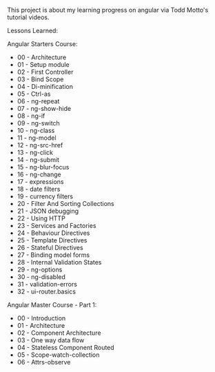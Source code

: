 This project is about my learning progress on angular via Todd Motto's tutorial videos.

Lessons Learned:

Angular Starters Course:

* 00 - Architecture 
* 01 - Setup module
* 02 - First Controller
* 03 - Bind Scope
* 04 - Di-minification
* 05 - Ctrl-as
* 06 - ng-repeat
* 07 - ng-show-hide
* 08 - ng-if
* 09 - ng-switch
* 10 - ng-class
* 11 - ng-model
* 12 - ng-src-href
* 13 - ng-click
* 14 - ng-submit
* 15 - ng-blur-focus
* 16 - ng-change
* 17 - expressions
* 18 - date filters
* 19 - currency filters
* 20 - Filter And Sorting Collections
* 21 - JSON debugging
* 22 - Using HTTP
* 23 - Services and Factories
* 24 - Behaviour Directives
* 25 - Template Directives
* 26 - Stateful Directives
* 27 - Binding model forms
* 28 - Internal Validation States
* 29 - ng-options
* 30 - ng-disabled
* 31 - validation-errors
* 32 - ui-router.basics

Angular Master Course - Part 1:

* 00 - Introduction
* 01 - Architecture
* 02 - Component Architecture
* 03 - One way data flow
* 04 - Stateless Component Routed
* 05 - Scope-watch-collection
* 06 - Attrs-observe